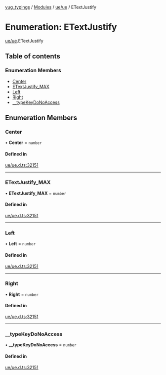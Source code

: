 [yug_typings](../README.md) / [Modules](../modules.md) / [ue/ue](../modules/ue_ue.md) / ETextJustify

# Enumeration: ETextJustify

[ue/ue](../modules/ue_ue.md).ETextJustify

## Table of contents

### Enumeration Members

- [Center](ue_ue.ETextJustify.md#center)
- [ETextJustify\_MAX](ue_ue.ETextJustify.md#etextjustify_max)
- [Left](ue_ue.ETextJustify.md#left)
- [Right](ue_ue.ETextJustify.md#right)
- [\_\_typeKeyDoNoAccess](ue_ue.ETextJustify.md#__typekeydonoaccess)

## Enumeration Members

### Center

• **Center** = `number`

#### Defined in

[ue/ue.d.ts:32151](https://github.com/YugMetaverse/yug_typings/blob/25cad34/ue/ue.d.ts#L32151)

___

### ETextJustify\_MAX

• **ETextJustify\_MAX** = `number`

#### Defined in

[ue/ue.d.ts:32151](https://github.com/YugMetaverse/yug_typings/blob/25cad34/ue/ue.d.ts#L32151)

___

### Left

• **Left** = `number`

#### Defined in

[ue/ue.d.ts:32151](https://github.com/YugMetaverse/yug_typings/blob/25cad34/ue/ue.d.ts#L32151)

___

### Right

• **Right** = `number`

#### Defined in

[ue/ue.d.ts:32151](https://github.com/YugMetaverse/yug_typings/blob/25cad34/ue/ue.d.ts#L32151)

___

### \_\_typeKeyDoNoAccess

• **\_\_typeKeyDoNoAccess** = `number`

#### Defined in

[ue/ue.d.ts:32151](https://github.com/YugMetaverse/yug_typings/blob/25cad34/ue/ue.d.ts#L32151)
